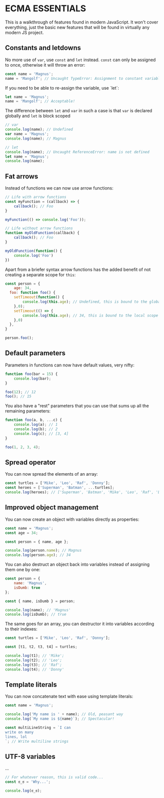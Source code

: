 # ECMA ESSENTIALS

This is a walkthrough of features found in modern JavaScript. It won't cover everything, just the basic new features that will be found in virtually any modern JS project.

## Constants and letdowns

No more use of `var`, use `const` and `let` instead. `const` can only be assigned to once, otherwise it will throw an error:
```js
const name = 'Magnus';
name = 'Mangolf'; // Uncaught TypeError: Assignment to constant variable.
```

If you need to be able to re-assign the variable, use ´let´:
```js
let name = 'Magnus';
name = 'Mangolf'; // Acceptable!
```

The difference between `let` and `var` in such a case is that `var` is declared globally and `let` is block scoped
```js
// var
console.log(name); // Undefined
var name = 'Magnus';
console.log(name); // Magnus

// let
console.log(name); // Uncaught ReferenceError: name is not defined
let name = 'Magnus';
console.log(name);
```

## Fat arrows

Instead of functions we can now use arrow functions:

```js
// Life with arrow functions
const myFunction = (callback) => {
	callback(); // Foo
}

myFunction(() => console.log('Foo'));

// Life without arrow functions
function myOldFunction(callback) {
	callback(); // Foo
}

myOldFunction(function() {
	console.log('Foo')
})
```

Apart from a briefer syntax arrow functions has the added benefit of not creating a separate scope for `this`:

```js
const person = {
	age: 34,
  foo: function foo() {
  	setTimeout(function() {
    	console.log(this.age); // Undefined, this is bound to the global scope
    },0);
    setTimeout(() => {
    	console.log(this.age); // 34, this is bound to the local scope
    },0)
  },
}

person.foo();
```

## Default parameters

Parameters in functions can now have default values, very nifty:

```js
function foo(bar = 15) {
	console.log(bar);
}

foo(12); // 12
foo(); // 15
```

You also have a "rest" parameters that you can use that sums up all the remaining parameters:

```js
function foo(a, b, ...c) {
	console.log(a); // 1
    console.log(b); // 2
    console.log(c); // [3, 4]
}

foo(1, 2, 3, 4);
```

## Spread operator

You can now spread the elements of an array:

```js
const turtles = ['Mike', 'Leo', 'Raf', 'Donny'];
const heroes = ['Superman', 'Batman', ...turtles]; 
console.log(heroes); // ['Superman', 'Batman', 'Mike', 'Leo', 'Raf', 'Donny']
```

## Improved object management

You can now create an object with variables directly as properties:

```js
const name = 'Magnus';
const age = 34;

const person = { name, age };

console.log(person.name); // Magnus
console.log(person.age); // 34
```

You can also destruct an object back into variables instead of assigning them one by one:

```js
const person = {
	name: 'Magnus',
    isDumb: true
};

const { name, isDumb } = person;

console.log(name); // 'Magnus'
console.log(isDumb); // true
```

The same goes for an array, you can destructor it into variables according to their indexes:

```js
const turtles = ['Mike', 'Leo', 'Raf', 'Donny'];

const [t1, t2, t3, t4] = turtles;

console.log(t1); // 'Mike';
console.log(t2); // 'Leo';
console.log(t3); // 'Raf';
console.log(t4); // 'Donny'
```

## Template literals

You can now concatenate text with ease using template literals:

```js
const name = 'Magnus';

console.log('My name is ' + name); // Old, peasant way
console.log(`My name is ${name}`); // Spectacular!

const multiLineString = `I can
write on many
lines, lol
`; // Write multiline strings
```

## UTF-8 variables

...

```js
// For whatever reason, this is valid code...
const ಠ_ಠ = 'Why...';

console.log(ಠ_ಠ);
```

